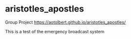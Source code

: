 # aristotles_apostles
Group Project
https://aotolbert.github.io/aristotles_apostles/



This is a test of the emergency broadcast system